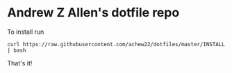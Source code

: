 Andrew Z Allen's dotfile repo
==

To install run

    curl https://raw.githubusercontent.com/achew22/dotfiles/master/INSTALL | bash

That's it!
